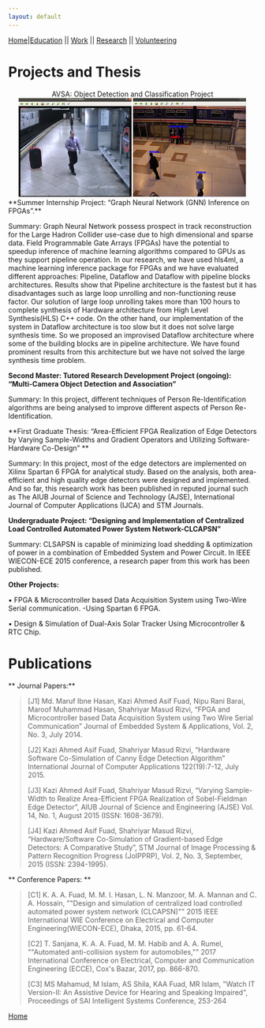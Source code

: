```yaml
---
layout: default
---
```

[Home](./)|[Education](./education.html) || [Work](./experience.html) || [Research](./projects.html) || [Volunteering](./volunteering.html)

# Projects and Thesis
<center>AVSA: Object Detection and Classification Project
<img src="/assets/img/avsa11.png" alt="AVSA 1">
<img src="/assets/img/avsa12.png" alt="AVSA 2">
</center>
**Summer Internship Project:
“Graph Neural Network (GNN) Inference on FPGAs”.** 

Summary: Graph Neural Network possess prospect in track reconstruction for the Large Hadron Collider use-case due to high dimensional and sparse data. Field Programmable Gate Arrays (FPGAs) have the potential to speedup inference of machine learning algorithms compared to GPUs as they support pipeline operation. In our research, we have used hls4ml, a machine learning inference package for FPGAs and we have evaluated different approaches: Pipeline, Dataflow and Dataflow with pipeline blocks architectures. Results show that Pipeline architecture is the fastest but it has disadvantages such as large loop unrolling and non-functioning reuse factor. Our solution of large loop unrolling takes more than 100 hours to complete synthesis of Hardware architecture from High Level Synthesis(HLS) C++ code. On the other hand, our implementation of the system in Dataflow architecture is too slow but it does not solve large synthesis time. So we proposed an improvised Dataflow architecture where some of the building blocks are in pipeline architecture. We have found prominent results from this architecture but we have not solved the large synthesis time problem. 

**Second Master: Tutored Research Development Project (ongoing): “Multi-Camera Object Detection and Association”** 

Summary: In this project, different techniques of Person Re-Identification algorithms are being analysed to improve different aspects of Person Re-Identification.

**First Graduate Thesis: “Area-Efficient FPGA Realization of Edge Detectors by Varying Sample-Widths and Gradient Operators and Utilizing Software-Hardware Co-Design” **

Summary: In this project, most of the edge detectors are implemented on Xilinx Spartan 6 FPGA for analytical study. Based on the analysis, both area-efficient and high quality edge detectors were designed and implemented. And so far, this research work has been published in reputed journal such as The AIUB Journal of Science and Technology (AJSE), International Journal of Computer Applications (IJCA) and STM Journals.   

**Undergraduate Project: “Designing and Implementation of Centralized Load Controlled Automated Power System Network-CLCAPSN”** 

Summary: CLSAPSN is capable of minimizing load shedding & optimization of power in a combination of Embedded System and Power Circuit. In IEEE WIECON-ECE 2015 conference, a research paper from this work has been published. 

**Other Projects:**

▪	FPGA & Microcontroller based Data Acquisition System using Two-Wire Serial communication. -Using Spartan 6 FPGA. 

▪	Design & Simulation of Dual-Axis Solar Tracker Using Microcontroller & RTC Chip.

# Publications

** Journal Papers:**

> [J1] Md. Maruf Ibne Hasan, Kazi Ahmed Asif Fuad, Nipu Rani Barai, Maroof Muhammad Hasan, Shahriyar Masud Rizvi, “FPGA and Microcontroller based Data Acquisition System using Two Wire Serial Communication” Journal of Embedded System & Applications, Vol. 2, No. 3, July 2014. 
>
> [J2] Kazi Ahmed Asif Fuad, Shahriyar Masud Rizvi, “Hardware Software Co-Simulation of Canny Edge Detection Algorithm” International Journal of Computer Applications 122(19):7-12, July 2015. 
>
> [J3] Kazi Ahmed Asif Fuad, Shahriyar Masud Rizvi, “Varying Sample-Width to Realize Area-Efficient FPGA Realization of Sobel-Fieldman Edge Detector”, AIUB Journal of Science and Engineering (AJSE) Vol. 14, No. 1, August 2015 (ISSN: 1608-3679). 
>
> [J4] Kazi Ahmed Asif Fuad, Shahriyar Masud Rizvi, “Hardware/Software Co-Simulation of Gradient-based Edge Detectors: A Comparative Study”, STM Journal of Image Processing & Pattern Recognition Progress (JoIPPRP), Vol. 2, No. 3, September, 2015 (ISSN: 2394-1995). 

** Conference Papers: **
 
> [C1] K. A. A. Fuad, M. M. I. Hasan, L. N. Manzoor, M. A. Mannan and C. A. Hossain, ""Design and simulation of centralized load controlled automated power system network (CLCAPSN)"" 2015 IEEE International WIE Conference on Electrical and Computer Engineering(WIECON-ECE), Dhaka, 2015, pp. 61-64. 
>
> [C2] T. Sanjana, K. A. A. Fuad, M. M. Habib and A. A. Rumel, ""Automated anti-collision system for automobiles,"" 2017 International Conference on Electrical, Computer and Communication Engineering (ECCE), Cox's Bazar, 2017, pp. 866-870. 
>
> [C3] MS Mahamud, M Islam, AS Shila, KAA Fuad, MR Islam, "Watch IT Version-II: An Assistive Device for Hearing and Speaking Impaired", Proceedings of SAI Intelligent Systems Conference, 253-264

[Home](./)
